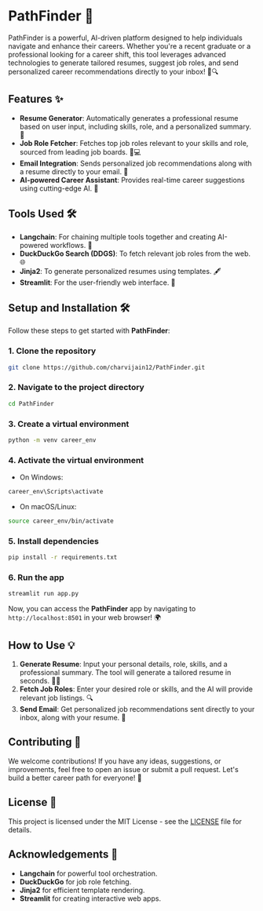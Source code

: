 # PathFinder 🚀

PathFinder is a powerful, AI-driven platform designed to help individuals navigate and enhance their careers. Whether you're a recent graduate or a professional looking for a career shift, this tool leverages advanced technologies to generate tailored resumes, suggest job roles, and send personalized career recommendations directly to your inbox! 💼🔍

## Features ✨

- **Resume Generator**: Automatically generates a professional resume based on user input, including skills, role, and a personalized summary. 📝
- **Job Role Fetcher**: Fetches top job roles relevant to your skills and role, sourced from leading job boards. 💼💻
- **Email Integration**: Sends personalized job recommendations along with a resume directly to your email. 📧
- **AI-powered Career Assistant**: Provides real-time career suggestions using cutting-edge AI. 🤖

## Tools Used 🛠️

- **Langchain**: For chaining multiple tools together and creating AI-powered workflows. 🔗
- **DuckDuckGo Search (DDGS)**: To fetch relevant job roles from the web. 🌐
- **Jinja2**: To generate personalized resumes using templates. 🖋️
- **Streamlit**: For the user-friendly web interface. 🌟

## Setup and Installation 🛠️

Follow these steps to get started with **PathFinder**:

### 1. Clone the repository
```bash
git clone https://github.com/charvijain12/PathFinder.git
```

### 2. Navigate to the project directory
```bash
cd PathFinder
```

### 3. Create a virtual environment
```bash
python -m venv career_env
```

### 4. Activate the virtual environment
- On Windows:
```bash
career_env\Scripts\activate
```
- On macOS/Linux:
```bash
source career_env/bin/activate
```

### 5. Install dependencies
```bash
pip install -r requirements.txt
```

### 6. Run the app
```bash
streamlit run app.py
```

Now, you can access the **PathFinder** app by navigating to `http://localhost:8501` in your web browser! 🌍

## How to Use 💡

1. **Generate Resume**: Input your personal details, role, skills, and a professional summary. The tool will generate a tailored resume in seconds. 📝✨
2. **Fetch Job Roles**: Enter your desired role or skills, and the AI will provide relevant job listings. 🔍
3. **Send Email**: Get personalized job recommendations sent directly to your inbox, along with your resume. 📧

## Contributing 🤝

We welcome contributions! If you have any ideas, suggestions, or improvements, feel free to open an issue or submit a pull request. Let's build a better career path for everyone! 🚀

## License 📜

This project is licensed under the MIT License - see the [LICENSE](LICENSE) file for details.

## Acknowledgements 🙏

- **Langchain** for powerful tool orchestration.
- **DuckDuckGo** for job role fetching.
- **Jinja2** for efficient template rendering.
- **Streamlit** for creating interactive web apps.

